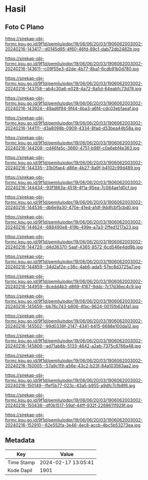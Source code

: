 # Hasil

## Foto C Plano

https://sirekap-obj-formc.kpu.go.id/9f1d/pemilu/pdpr/19/06/06/20/03/1906062003002-20240216-143417--d0145d95-4f60-46fd-89c1-dab72db2482b.jpg

https://sirekap-obj-formc.kpu.go.id/9f1d/pemilu/pdpr/19/06/06/20/03/1906062003002-20240216-143611--c09f55e3-d2de-4b77-8ba1-6cdb91b0d780.jpg

https://sirekap-obj-formc.kpu.go.id/9f1d/pemilu/pdpr/19/06/06/20/03/1906062003002-20240216-143758--ab4c30a6-e028-4a72-8a5d-64eabfc73d78.jpg

https://sirekap-obj-formc.kpu.go.id/9f1d/pemilu/pdpr/19/06/06/20/03/1906062003002-20240216-143924--49ad6f94-9f44-4ba3-a6f4-cdc03eb1aeaf.jpg

https://sirekap-obj-formc.kpu.go.id/9f1d/pemilu/pdpr/19/06/06/20/03/1906062003002-20240216-144111--d3a8098b-0909-4334-8fad-d53bea44b58a.jpg

https://sirekap-obj-formc.kpu.go.id/9f1d/pemilu/pdpr/19/06/06/20/03/1906062003002-20240216-144208--cd46fa5c-3660-4751-b98f-c0a6ebf4e363.jpg

https://sirekap-obj-formc.kpu.go.id/9f1d/pemilu/pdpr/19/06/06/20/03/1906062003002-20240216-144335--31b0fae4-d86e-4b27-8a9f-b4102c99d489.jpg

https://sirekap-obj-formc.kpu.go.id/9f1d/pemilu/pdpr/19/06/06/20/03/1906062003002-20240216-144434--93f1863a-4518-4f1a-95ea-7c084ae1d0cf.jpg

https://sirekap-obj-formc.kpu.go.id/9f1d/pemilu/pdpr/19/06/06/20/03/1906062003002-20240216-144536--db6e9a30-470e-41ed-a1df-9ddfcbf5cbd0.jpg

https://sirekap-obj-formc.kpu.go.id/9f1d/pemilu/pdpr/19/06/06/20/03/1906062003002-20240216-144624--688490e8-419b-499e-a7a3-2ffed1217a23.jpg

https://sirekap-obj-formc.kpu.go.id/9f1d/pemilu/pdpr/19/06/06/20/03/1906062003002-20240216-144728--d4d36370-5aaf-4365-8572-6cd546e4dd9b.jpg

https://sirekap-obj-formc.kpu.go.id/9f1d/pemilu/pdpr/19/06/06/20/03/1906062003002-20240216-144859--34d2af2e-c36c-4ab6-ada5-57ec8d3725a7.jpg

https://sirekap-obj-formc.kpu.go.id/9f1d/pemilu/pdpr/19/06/06/20/03/1906062003002-20240216-144959--8cedd4b3-d869-4167-9ddc-7c17d36ec4c9.jpg

https://sirekap-obj-formc.kpu.go.id/9f1d/pemilu/pdpr/19/06/06/20/03/1906062003002-20240216-145659--bb76c743-b806-4fac-9624-0015fb624fa1.jpg

https://sirekap-obj-formc.kpu.go.id/9f1d/pemilu/pdpr/19/06/06/20/03/1906062003002-20240216-145502--99d0339f-2147-4341-b415-6688e100da12.jpg

https://sirekap-obj-formc.kpu.go.id/9f1d/pemilu/pdpr/19/06/06/20/03/1906062003002-20240216-145806--ad71ab8b-5133-4642-a2ab-7375c8766a48.jpg

https://sirekap-obj-formc.kpu.go.id/9f1d/pemilu/pdpr/19/06/06/20/03/1906062003002-20240216-150005--57a9c1f9-a56e-43c2-b23f-84a103563aa2.jpg

https://sirekap-obj-formc.kpu.go.id/9f1d/pemilu/pdpr/19/06/06/20/03/1906062003002-20240216-150149--ffef5b77-023c-43a5-b955-a9dfc7cfb8f6.jpg

https://sirekap-obj-formc.kpu.go.id/9f1d/pemilu/pdpr/19/06/06/20/03/1906062003002-20240216-150438--df0b1517-59af-44ff-932f-2269611f929f.jpg

https://sirekap-obj-formc.kpu.go.id/9f1d/pemilu/pdpr/19/06/06/20/03/1906062003002-20240216-152910--62e552fa-3e46-4ec8-accb-4bc5b53273ea.jpg


## Metadata

| Key        | Value               |
| ---------- | ------------------- |
| Time Stamp | 2024-02-17 13:05:41 |
| Kode Dapil | 1901                |



